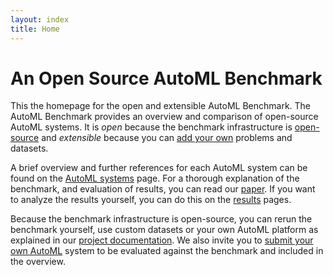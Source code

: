 ```yaml
---
layout: index
title: Home
---
```


# An Open Source AutoML Benchmark

This the homepage for the open and extensible AutoML Benchmark.
The AutoML Benchmark provides an overview and comparison of open-source AutoML systems.
It is *open* because the benchmark infrastructure is [open-source](https://github.com/openml/automlbenchmark/)
and *extensible* because you can [add your own](extending.md) problems and datasets.

A brief overview and further references for each AutoML system can be found on the [AutoML systems](automl_overview.md) page.
For a thorough explanation of the benchmark, and evaluation of results, you can read our [paper](paper.md).
If you want to analyze the results yourself, you can do this on the [results](results.md) pages.

Because the benchmark infrastructure is open-source, you can rerun the benchmark yourself, use custom datasets or your own AutoML platform as explained in our [project documentation](documentation.md).
We also invite you to [submit your own AutoML](documentation.md) system to be evaluated against the benchmark and included in the overview.
